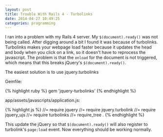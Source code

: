 ```yaml
---
layout: post
title: Trouble With Rails 4 - Turbolinks
date: 2014-04-27 10:49:25
categories: programming
---
```


I ran into a problem with my Rails 4 server.  My `$(document).ready()` was not
being called.  After digging around a bit I found it was because of turbolinks.
Turbolinks makes your webpage load faster because it updates the head and
body when you click on a link, so it doesn't have to reprocess the javascript.
The problem is that the `onload` for the document is not triggered, which means
that this breaks jQuery's `$(document).ready()`.

The easiest solution is to use jquery.turbolinks

Gemfile:

{% highlight ruby %}
gem 'jquery-turbolinks'
{% endhighlight %}

app/assets/javascripts/application.js:

{% highlight js %}
//= require jquery
//= require jquery.turbolink
//= require jquery_ujs
//= require turbolinks
//= require_tree .
{% endhighlight %}

This update the jQuery so that `$(document).ready()` will also register to
turbolink's `page:load` event.  Now everything should be working normally.
